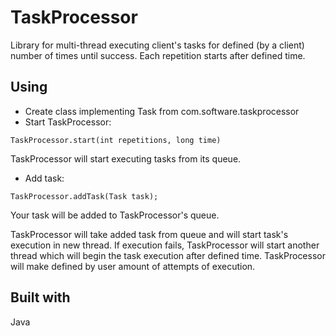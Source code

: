 # TaskProcessor

Library for multi-thread executing client's tasks for defined (by a client)
number of times until success. Each repetition starts after defined time.

## Using

* Create class implementing Task from com.software.taskprocessor
* Start TaskProcessor:
````
TaskProcessor.start(int repetitions, long time)
````
TaskProcessor will start executing tasks from its queue.

* Add task:
````
TaskProcessor.addTask(Task task);
````
Your task will be added to TaskProcessor's queue. 

TaskProcessor will take added task from queue and will start task's execution in new thread. If execution fails, TaskProcessor will start another thread which will begin the task execution after defined time. TaskProcessor will make defined by user amount of attempts of execution.

## Built with
Java
